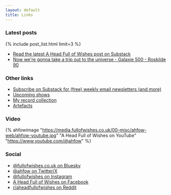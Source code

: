 ```yaml
---
layout: default
title: Links
---
```


### Latest posts
{% include post_list.html limit=3 %}

 - [Read the latest A Head Full of Wishes post on Substack](https://aheadfullofwishes.substack.com/)
 - [Now we're gonna take a trip out to the universe - Galaxie 500 - Roskilde 90](https://www.fullofwishes.co.uk/2009/08/15/mp3-now-were-gonna-take-a-trip-out-to-the-universe/)

### Other links
<ul>
  <li><a href="https://aheadfullofwishes.substack.com/">Subscribe on Substack for (free) weekly email newsletters (and more)</a></li>
  <li><a href="https://www.fullofwishes.co.uk/database/shows/upcoming.xml">Upcoming shows</a></li>
  <li><a href="https://www.fullofwishes.co.uk/category/my-record-collection/">My record collection</a></li>
  <li><a href="https://www.fullofwishes.co.uk/category/artefacts/">Artefacts</a></li>
</ul>

### Video
{% ahfowimage "https://media.fullofwishes.co.uk/00-misc/ahfow-web/ahfow-youtube.jpg" "A Head Full of Wishes on YouTube" "https://www.youtube.com/@ahfow" %}

### Social
<ul>
  <li><a href="https://bsky.app/profile/fullofwishes.co.uk">@fullofwishes.co.uk on Bluesky</a></li>
  <li><a href="https://x.com/ahfow">@ahfow on Twitter/X</a></li>
  <li><a href="https://instagram.com/fullofwishes">@fullofwishes on Instagram</a></li>
  <li><a href="https://www.facebook.com/fullofwishes">A Head Full of Wishes on Facebook</a></li>
  <li><a href="https://www.reddit.com/r/aheadfullofwishes/">r/aheadfullofwishes on Reddit</a></li>
</ul>

